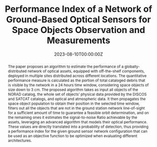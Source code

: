---
title: "Performance Index of a Network of Ground-Based Optical Sensors for Space Objects Observation and Measurements"
authors:
- Alessandro Urru
- Michele Spanu
- Enrico Congiu
- admin
- Pietro Andronico
author_notes:
date: "2023-08-10T00:00:00Z"
doi: "https://doi.org/10.1016/j.asr.2023.08.013"

# Publication type.
# Accepts a single type but formatted as a YAML list (for Hugo requirements).
# Enter a publication type from the CSL standard.
publication_types: ["article-journal"]

# Publication name and optional abbreviated publication name.
publication: "*Advances in Space Research, Volume 72, Issue 10, 15 November 2023, Pages 4147-4156*"
publication_short: "*Advances in Space Research*"

abstract: The paper proposes an algorithm to estimate the performance of a globally-distributed network of optical assets, equipped with off-the-shelf components, deployed in multiple sites distributed across different locations. The quantitative performance measure is calculated as the portion of total cataloged debris that is visible by the network in a 24 hours time window, considering space objects of size down to 3 cm. The proposed algorithm takes as input all objects of the NORAD catalog, the whole set of objects’ physical data provided by the DISCOS and SATCAT catalogs, and optical and atmospheric data. It then propagates the space object population to obtain their position in the selected time window, filters out all the objects that are not in the ground station network line-of-sight for a sufficient amount of time to guarantee a feasible orbit determination, and on the remaining ones it estimates the signal-to-noise Ratio achievable by the assets, leveraging an advanced algorithm that models their optical performance. These values are directly translated into a probability of detection, thus providing a performance index for the given ground sensor network configuration that can be used as an objective function to be optimized when evaluating different architectures.

# Summary. An optional shortened abstract.
#summary: Lorem ipsum dolor sit amet, consectetur adipiscing elit. Duis posuere tellus ac convallis placerat. Proin tincidunt magna sed ex sollicitudin condimentum.

tags:
- Space situational awareness
- Ground-based telescopes
- Space debris
- Optics system
featured: false

# links:
# - name: ""
#   url: ""
url_pdf: https://www.sciencedirect.com/science/article/abs/pii/S0273117723006324
url_code: ''
url_dataset: ''
url_poster: ''
url_project: ''
url_slides: ''
url_source: ''
url_video: ''

# Featured image
# To use, add an image named `featured.jpg/png` to your page's folder.
image:
  caption: 'Detection probability as a function of orbiting object altitude and size'
  focal_point: ""
  preview_only: false

# Associated Projects (optional).
#   Associate this publication with one or more of your projects.
#   Simply enter your project's folder or file name without extension.
#   E.g. `internal-project` references `content/project/internal-project/index.md`.
#   Otherwise, set `projects: []`.
projects: []

# Slides (optional).
#   Associate this publication with Markdown slides.
#   Simply enter your slide deck's filename without extension.
#   E.g. `slides: "example"` references `content/slides/example/index.md`.
#   Otherwise, set `slides: ""`.
#slides: example
---